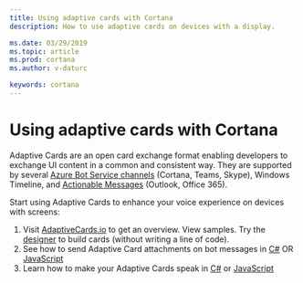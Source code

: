 ```yaml
---
title: Using adaptive cards with Cortana
description: How to use adaptive cards on devices with a display.

ms.date: 03/29/2019
ms.topic: article
ms.prod: cortana
ms.author: v-daturc

keywords: cortana
---  
```


# Using adaptive cards with Cortana  

Adaptive Cards are an open card exchange format enabling developers to exchange UI content in a common and consistent way. They are supported by several [Azure Bot Service channels](https://docs.microsoft.com/adaptive-cards/getting-started/bots) (Cortana, Teams, Skype), Windows Timeline, and [Actionable Messages](https://docs.microsoft.com/outlook/actionable-messages) (Outlook, Office 365).

Start using Adaptive Cards to enhance your voice experience on devices with screens:
1. Visit [AdaptiveCards.io](https://adaptivecards.io/) to get an overview. View samples. Try the [designer](https://adaptivecards.io/designer/) to build cards (without writing a line of code).
1. See how to send Adaptive Card attachments on bot messages in [C#](https://docs.microsoft.com/azure/bot-service/bot-builder-howto-add-media-attachments?view=azure-bot-service-4.0&tabs=csharp) OR [JavaScript](https://docs.microsoft.com/azure/bot-service/bot-builder-howto-add-media-attachments?view=azure-bot-service-4.0&tabs=javascript)
1. Learn how to make your Adaptive Cards speak in [C#](https://github.com/Microsoft/cortana-skills-samples/tree/master/Consumer/CSharp/V4Patches) or [JavaScript](https://github.com/Microsoft/cortana-skills-samples/tree/master/Consumer/Node/V4Patches)

<!--
Learn how to build best-of-breed Hybrid experiences and respond to both Adapative Card inputs and voice intents.
-->
